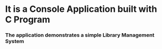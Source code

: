 # It is a Console Application built with C Program
### The application demonstrates a simple Library Management System